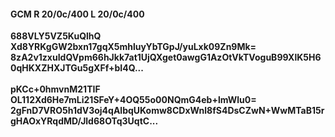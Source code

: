 #### GCM R 20/0c/400 L 20/0c/400
**688VLY5VZ5KuQlhQ**<br/>**Xd8YRKgGW2bxn17gqX5mhluyYbTGpJ/yuLxk09Zn9Mk=**<br/>**8zA2v1zxuIdQVpm66hJkk7at1UjQXget0awgG1AzOtVkTVoguB99XlK5H60qHKXZHXJTGu5gXFf+bI4Q...**<br/><br/>
**pKCc+0hmvnM21TIF**<br/>**OL112Xd6He7mLi21SFeY+4OQ55o00NQmG4eb+lmWlu0=**<br/>**2gFnD7VRO5h1dV3oj4qAlbqUKomw8CDxWnl8fS4DsCZwN+WwMTaB15rgHAOxYRqdMD/Jld68OTq3UqtC...**